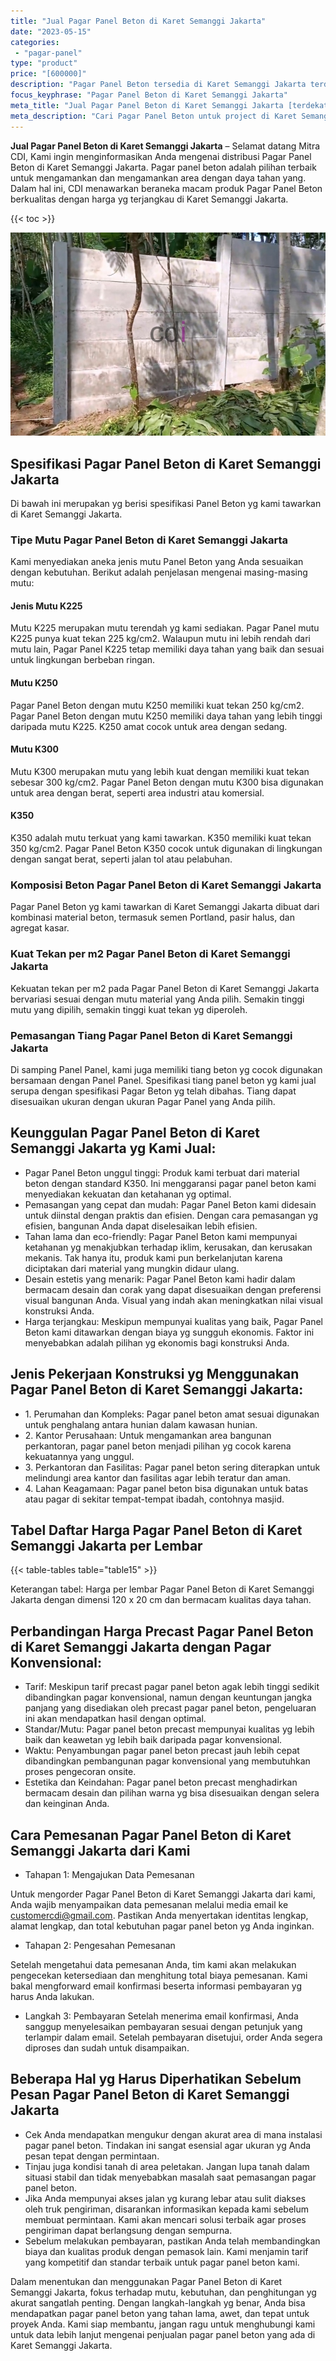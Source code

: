 ```yaml
---
title: "Jual Pagar Panel Beton di Karet Semanggi Jakarta"
date: "2023-05-15"
categories:
 - "pagar-panel"
type: "product"
price: "[600000]"
description: "Pagar Panel Beton tersedia di Karet Semanggi Jakarta terdekat. Pagar Panel Beton ini biasanya dipakai dalam pekerjaan pembangunan sebagai pembatas area yang kokoh dan awet. Hubungi kami untuk informasi lebih lanjut."
focus_keyphrase: "Pagar Panel Beton di Karet Semanggi Jakarta"
meta_title: "Jual Pagar Panel Beton di Karet Semanggi Jakarta [terdekat] - CDI"
meta_description: "Cari Pagar Panel Beton untuk project di Karet Semanggi Jakarta? Kami menyediakan Pagar Panel Beton berkualitas untuk pagar lahan. Dapatkan penawaran terbaik sekarang."
---
```


**Jual Pagar Panel Beton di Karet Semanggi Jakarta** – Selamat datang Mitra CDI, Kami ingin menginformasikan Anda mengenai distribusi Pagar Panel Beton di Karet Semanggi Jakarta. Pagar panel beton adalah pilihan terbaik untuk mengamankan dan mengamankan area dengan daya tahan yang. Dalam hal ini, CDI menawarkan beraneka macam produk Pagar Panel Beton berkualitas dengan harga yg terjangkau di Karet Semanggi Jakarta.

{{< toc >}}

![Jual Pagar Panel Beton di Karet Semanggi Jakarta](/images/pagar-panel/pagar-panel-31.jpg)

## Spesifikasi Pagar Panel Beton di Karet Semanggi Jakarta

Di bawah ini merupakan yg berisi spesifikasi Panel Beton yg kami tawarkan di Karet Semanggi Jakarta.

### Tipe Mutu Pagar Panel Beton di Karet Semanggi Jakarta

Kami menyediakan aneka jenis mutu Panel Beton yang Anda sesuaikan dengan kebutuhan. Berikut adalah penjelasan mengenai masing-masing mutu:

#### Jenis Mutu K225

Mutu K225 merupakan mutu terendah yg kami sediakan. Pagar Panel mutu K225 punya kuat tekan 225 kg/cm2. Walaupun mutu ini lebih rendah dari mutu lain, Pagar Panel K225 tetap memiliki daya tahan yang baik dan sesuai untuk lingkungan berbeban ringan.

#### Mutu K250

Pagar Panel Beton dengan mutu K250 memiliki kuat tekan 250 kg/cm2. Pagar Panel Beton dengan mutu K250 memiliki daya tahan yang lebih tinggi daripada mutu K225. K250 amat cocok untuk area dengan sedang.

#### Mutu K300

Mutu K300 merupakan mutu yang lebih kuat dengan memiliki kuat tekan sebesar 300 kg/cm2. Pagar Panel Beton dengan mutu K300 bisa digunakan untuk area dengan berat, seperti area industri atau komersial.

#### K350

K350 adalah mutu terkuat yang kami tawarkan. K350 memiliki kuat tekan 350 kg/cm2. Pagar Panel Beton K350 cocok untuk digunakan di lingkungan dengan sangat berat, seperti jalan tol atau pelabuhan.

### Komposisi Beton Pagar Panel Beton di Karet Semanggi Jakarta

Pagar Panel Beton yg kami tawarkan di Karet Semanggi Jakarta dibuat dari kombinasi material beton, termasuk semen Portland, pasir halus, dan agregat kasar.

### Kuat Tekan per m2 Pagar Panel Beton di Karet Semanggi Jakarta

Kekuatan tekan per m2 pada Pagar Panel Beton di Karet Semanggi Jakarta bervariasi sesuai dengan mutu material yang Anda pilih. Semakin tinggi mutu yang dipilih, semakin tinggi kuat tekan yg diperoleh.

### Pemasangan Tiang Pagar Panel Beton di Karet Semanggi Jakarta

Di samping Panel Panel, kami juga memiliki tiang beton yg cocok digunakan bersamaan dengan Panel Panel. Spesifikasi tiang panel beton yg kami jual serupa dengan spesifikasi Pagar Beton yg telah dibahas. Tiang dapat disesuaikan ukuran dengan ukuran Pagar Panel yang Anda pilih.

## Keunggulan Pagar Panel Beton di Karet Semanggi Jakarta yg Kami Jual:

*   Pagar Panel Beton unggul tinggi: Produk kami terbuat dari material beton dengan standard K350. Ini menggaransi pagar panel beton kami menyediakan kekuatan dan ketahanan yg optimal.
*   Pemasangan yang cepat dan mudah: Pagar Panel Beton kami didesain untuk diinstal dengan praktis dan efisien. Dengan cara pemasangan yg efisien, bangunan Anda dapat diselesaikan lebih efisien.
*   Tahan lama dan eco-friendly: Pagar Panel Beton kami mempunyai ketahanan yg menakjubkan terhadap iklim, kerusakan, dan kerusakan mekanis. Tak hanya itu, produk kami pun berkelanjutan karena diciptakan dari material yang mungkin didaur ulang.
*   Desain estetis yang menarik: Pagar Panel Beton kami hadir dalam bermacam desain dan corak yang dapat disesuaikan dengan preferensi visual bangunan Anda. Visual yang indah akan meningkatkan nilai visual konstruksi Anda.
*   Harga terjangkau: Meskipun mempunyai kualitas yang baik, Pagar Panel Beton kami ditawarkan dengan biaya yg sungguh ekonomis. Faktor ini menyebabkan adalah pilihan yg ekonomis bagi konstruksi Anda.

## Jenis Pekerjaan Konstruksi yg Menggunakan Pagar Panel Beton di Karet Semanggi Jakarta:

*   1\. Perumahan dan Kompleks: Pagar panel beton amat sesuai digunakan untuk penghalang antara hunian dalam kawasan hunian.
*   2\. Kantor Perusahaan: Untuk mengamankan area bangunan perkantoran, pagar panel beton menjadi pilihan yg cocok karena kekuatannya yang unggul.
*   3\. Perkantoran dan Fasilitas: Pagar panel beton sering diterapkan untuk melindungi area kantor dan fasilitas agar lebih teratur dan aman.
*   4\. Lahan Keagamaan: Pagar panel beton bisa digunakan untuk batas atau pagar di sekitar tempat-tempat ibadah, contohnya masjid.

## Tabel Daftar Harga Pagar Panel Beton di Karet Semanggi Jakarta per Lembar

{{< table-tables table="table15" >}}

Keterangan tabel: Harga per lembar Pagar Panel Beton di Karet Semanggi Jakarta dengan dimensi 120 x 20 cm dan bermacam kualitas daya tahan.

## Perbandingan Harga Precast Pagar Panel Beton di Karet Semanggi Jakarta dengan Pagar Konvensional:

*   Tarif: Meskipun tarif precast pagar panel beton agak lebih tinggi sedikit dibandingkan pagar konvensional, namun dengan keuntungan jangka panjang yang disediakan oleh precast pagar panel beton, pengeluaran ini akan mendapatkan hasil dengan optimal.
*   Standar/Mutu: Pagar panel beton precast mempunyai kualitas yg lebih baik dan keawetan yg lebih baik daripada pagar konvensional.
*   Waktu: Penyambungan pagar panel beton precast jauh lebih cepat dibandingkan pembangunan pagar konvensional yang membutuhkan proses pengecoran onsite.
*   Estetika dan Keindahan: Pagar panel beton precast menghadirkan bermacam desain dan pilihan warna yg bisa disesuaikan dengan selera dan keinginan Anda.

## Cara Pemesanan Pagar Panel Beton di Karet Semanggi Jakarta dari Kami

*   Tahapan 1: Mengajukan Data Pemesanan

Untuk mengorder Pagar Panel Beton di Karet Semanggi Jakarta dari kami, Anda wajib menyampaikan data pemesanan melalui media email ke customercdi@gmail.com. Pastikan Anda menyertakan identitas lengkap, alamat lengkap, dan total kebutuhan pagar panel beton yg Anda inginkan.
*   Tahapan 2: Pengesahan Pemesanan

Setelah mengetahui data pemesanan Anda, tim kami akan melakukan pengecekan ketersediaan dan menghitung total biaya pemesanan. Kami bakal mengforward email konfirmasi beserta informasi pembayaran yg harus Anda lakukan.
*   Langkah 3: Pembayaran
Setelah menerima email konfirmasi, Anda sanggup menyelesaikan pembayaran sesuai dengan petunjuk yang terlampir dalam email. Setelah pembayaran disetujui, order Anda segera diproses dan sudah untuk disampaikan.

## Beberapa Hal yg Harus Diperhatikan Sebelum Pesan Pagar Panel Beton di Karet Semanggi Jakarta

*   Cek Anda mendapatkan mengukur dengan akurat area di mana instalasi pagar panel beton. Tindakan ini sangat esensial agar ukuran yg Anda pesan tepat dengan permintaan.
*   Tinjau juga kondisi tanah di area peletakan. Jangan lupa tanah dalam situasi stabil dan tidak menyebabkan masalah saat pemasangan pagar panel beton.
*   Jika Anda mempunyai akses jalan yg kurang lebar atau sulit diakses oleh truk pengiriman, disarankan informasikan kepada kami sebelum membuat permintaan. Kami akan mencari solusi terbaik agar proses pengiriman dapat berlangsung dengan sempurna.
*   Sebelum melakukan pembayaran, pastikan Anda telah membandingkan biaya dan kualitas produk dengan pemasok lain. Kami menjamin tarif yang kompetitif dan standar terbaik untuk pagar panel beton kami.

Dalam menentukan dan menggunakan Pagar Panel Beton di Karet Semanggi Jakarta, fokus terhadap mutu, kebutuhan, dan penghitungan yg akurat sangatlah penting. Dengan langkah-langkah yg benar, Anda bisa mendapatkan pagar panel beton yang tahan lama, awet, dan tepat untuk proyek Anda. Kami siap membantu, jangan ragu untuk menghubungi kami untuk data lebih lanjut mengenai penjualan pagar panel beton yang ada di Karet Semanggi Jakarta.